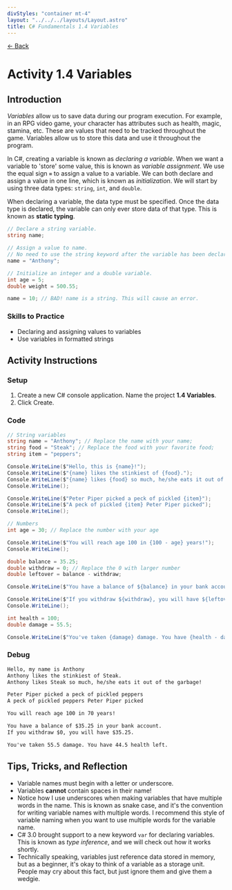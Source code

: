 ```yaml
---
divStyles: "container mt-4"
layout: "../../../layouts/Layout.astro"
title: C# Fundamentals 1.4 Variables
---
```


[← Back](/c-sharp-fundamentals/)

# Activity 1.4 Variables

## Introduction

_Variables_ allow us to save data during our program execution. For example, in an RPG video game, your character has attributes such as health, magic, stamina, etc. These are values that need to be tracked throughout the game. Variables allow us to store this data and use it throughout the program.

In C#, creating a variable is known as _declaring a variable_. When we want a variable to 'store' some value, this is known as _variable assignment_. We use the equal sign **`=`** to assign a value to a variable. We can both declare and assign a value in one line, which is known as _initialization_. We will start by using three data types: `string`, `int`, and `double`.

When declaring a variable, the data type must be specified. Once the data type is declared, the variable can only ever store data of that type. This is known as **static typing**.


```cs
// Declare a string variable.
string name;

// Assign a value to name.
// No need to use the string keyword after the variable has been declared.
name = "Anthony";

// Initialize an integer and a double variable.
int age = 5;
double weight = 500.55;

name = 10; // BAD! name is a string. This will cause an error.
```

### Skills to Practice

- Declaring and assigning values to variables
- Use variables in formatted strings

## Activity Instructions

### Setup

1. Create a new C# console application. Name the project **1.4 Variables**.
2. Click Create.

### Code

```cs
// String variables
string name = "Anthony"; // Replace the name with your name;
string food = "Steak"; // Replace the food with your favorite food;
string item = "peppers";

Console.WriteLine($"Hello, this is {name}!");
Console.WriteLine($"{name} likes the stinkiest of {food}.");
Console.WriteLine($"{name} likes {food} so much, he/she eats it out of the garbage!");
Console.WriteLine();

Console.WriteLine($"Peter Piper picked a peck of pickled {item}");
Console.WriteLine($"A peck of pickled {item} Peter Piper picked");
Console.WriteLine();

// Numbers
int age = 30; // Replace the number with your age

Console.WriteLine($"You will reach age 100 in {100 - age} years!");
Console.WriteLine();

double balance = 35.25;
double withdraw = 0; // Replace the 0 with larger number
double leftover = balance - withdraw;

Console.WriteLine($"You have a balance of ${balance} in your bank account.");

Console.WriteLine($"If you withdraw ${withdraw}, you will have ${leftover}.");
Console.WriteLine();

int health = 100;
double damage = 55.5;

Console.WriteLine($"You've taken {damage} damage. You have {health - damage} health left.");
```

### Debug

```txt
Hello, my name is Anthony
Anthony likes the stinkiest of Steak.
Anthony likes Steak so much, he/she eats it out of the garbage!

Peter Piper picked a peck of pickled peppers
A peck of pickled peppers Peter Piper picked

You will reach age 100 in 70 years!

You have a balance of $35.25 in your bank account.
If you withdraw $0, you will have $35.25.

You've taken 55.5 damage. You have 44.5 health left.
```

## Tips, Tricks, and Reflection

- Variable names must begin with a letter or underscore.
- Variables **cannot** contain spaces in their name!
- Notice how I use underscores when making variables that have multiple words in the name. This is known as snake case, and it's the convention for writing variable names with multiple words. I recommend this style of variable naming when you want to use multiple words for the variable name.
- C# 3.0 brought support to a new keyword `var` for declaring variables. This is known as _type inference_, and we will check out how
it works shortly.
- Technically speaking, variables just reference data stored in memory, but as a beginner, it's okay to think of a variable as a storage unit. People may cry about this fact, but just ignore them and give them a wedgie.
